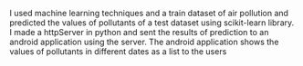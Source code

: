 I used machine learning techniques and a train dataset of air pollution and predicted the values of pollutants of a test dataset using scikit-learn library. I made a httpServer in python and sent the results of prediction to an android application using the server. The android application shows the values of pollutants in different dates as a list to the users
